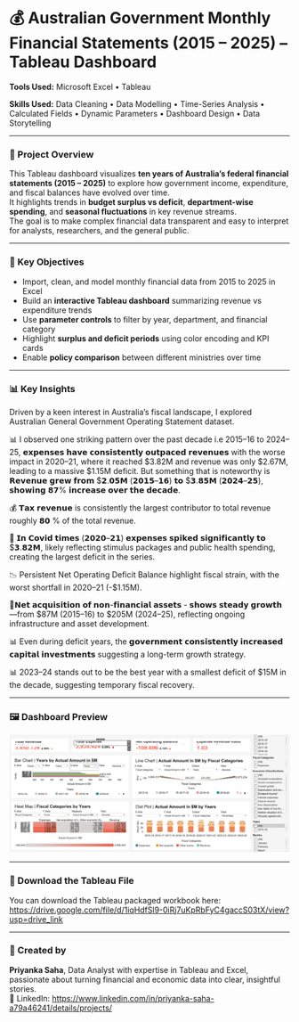 # 💰 Australian Government Monthly Financial Statements (2015 – 2025) – Tableau Dashboard

**Tools Used:** Microsoft Excel • Tableau  

**Skills Used:** Data Cleaning • Data Modelling • Time-Series Analysis • Calculated Fields • Dynamic Parameters • Dashboard Design • Data Storytelling  

---

### 📖 Project Overview
This Tableau dashboard visualizes **ten years of Australia’s federal financial statements (2015 – 2025)** to explore how government income, expenditure, and fiscal balances have evolved over time.  
It highlights trends in **budget surplus vs deficit**, **department-wise spending**, and **seasonal fluctuations** in key revenue streams.  
The goal is to make complex financial data transparent and easy to interpret for analysts, researchers, and the general public.

---

### 🎯 Key Objectives
- Import, clean, and model monthly financial data from 2015 to 2025 in Excel  
- Build an **interactive Tableau dashboard** summarizing revenue vs expenditure trends  
- Use **parameter controls** to filter by year, department, and financial category  
- Highlight **surplus and deficit periods** using color encoding and KPI cards  
- Enable **policy comparison** between different ministries over time  

---

### 📊 Key Insights

Driven by a keen interest in Australia’s fiscal landscape, I explored Australian General Government Operating Statement dataset.

📊 I observed one striking pattern over the past decade i.e 2015–16 to 2024–25, 𝗲𝘅𝗽𝗲𝗻𝘀𝗲𝘀 𝗵𝗮𝘃𝗲 𝗰𝗼𝗻𝘀𝗶𝘀𝘁𝗲𝗻𝘁𝗹𝘆 𝗼𝘂𝘁𝗽𝗮𝗰𝗲𝗱 𝗿𝗲𝘃𝗲𝗻𝘂𝗲𝘀 with the worse impact in 2020–21, where it reached $3.82M and revenue was only $2.67M, leading to a massive $1.15M deficit. But something that is noteworthy is 𝗥𝗲𝘃𝗲𝗻𝘂𝗲 𝗴𝗿𝗲𝘄 𝗳𝗿𝗼𝗺 $𝟮.𝟬𝟱𝗠 (𝟮𝟬𝟭𝟱–𝟭𝟲) 𝘁𝗼 $𝟯.𝟴𝟱𝗠 (𝟮𝟬𝟮𝟰–𝟮𝟱), 𝘀𝗵𝗼𝘄𝗶𝗻𝗴 𝟴𝟳% 𝗶𝗻𝗰𝗿𝗲𝗮𝘀𝗲 𝗼𝘃𝗲𝗿 𝘁𝗵𝗲 𝗱𝗲𝗰𝗮𝗱𝗲.

💰 𝗧𝗮𝘅 𝗿𝗲𝘃𝗲𝗻𝘂𝗲 is consistently the largest contributor to total revenue roughly 𝟴𝟬 % of the total revenue. 

💸 𝗜𝗻 𝗖𝗼𝘃𝗶𝗱 𝘁𝗶𝗺𝗲𝘀 (𝟮𝟬𝟮𝟬–𝟮𝟭) 𝗲𝘅𝗽𝗲𝗻𝘀𝗲𝘀 𝘀𝗽𝗶𝗸𝗲𝗱 𝘀𝗶𝗴𝗻𝗶𝗳𝗶𝗰𝗮𝗻𝘁𝗹𝘆 𝘁𝗼 $𝟯.𝟴𝟮𝗠, likely reflecting stimulus packages and public health spending, creating the largest deficit in the series.

📉 Persistent Net Operating Deficit Balance highlight fiscal strain, with the worst shortfall in 2020–21 (-$1.15M).

📌𝗡𝗲𝘁 𝗮𝗰𝗾𝘂𝗶𝘀𝗶𝘁𝗶𝗼𝗻 𝗼𝗳 𝗻𝗼𝗻-𝗳𝗶𝗻𝗮𝗻𝗰𝗶𝗮𝗹 𝗮𝘀𝘀𝗲𝘁𝘀 - 𝘀𝗵𝗼𝘄𝘀 𝘀𝘁𝗲𝗮𝗱𝘆 𝗴𝗿𝗼𝘄𝘁𝗵—from $87M (2015–16) to $205M (2024–25), reflecting ongoing infrastructure and asset development.

📊 Even during deficit years, the 𝗴𝗼𝘃𝗲𝗿𝗻𝗺𝗲𝗻𝘁 𝗰𝗼𝗻𝘀𝗶𝘀𝘁𝗲𝗻𝘁𝗹𝘆 𝗶𝗻𝗰𝗿𝗲𝗮𝘀𝗲𝗱 𝗰𝗮𝗽𝗶𝘁𝗮𝗹 𝗶𝗻𝘃𝗲𝘀𝘁𝗺𝗲𝗻𝘁𝘀 suggesting a long-term growth strategy.

📊 2023–24 stands out to be the best year with a smallest deficit of $15M in the decade, suggesting temporary fiscal recovery.



---

### 🖼️ Dashboard Preview
![Fiscal](https://github.com/priyankasaha-bit/Australian-Government-Monthly-Financial-Statements-2015-2025-/blob/main/Aus%20Fiscal_png.png?raw=true)


---

### 📂 Download the Tableau File

You can download the Tableau packaged workbook here:  
https://drive.google.com/file/d/1iqHdfSl9-0iRj7uKpRbFyC4gaccS03tX/view?usp=drive_link 

---

### 💬 Created by

**Priyanka Saha**, Data Analyst with expertise in Tableau and Excel, passionate about turning financial and economic data into clear, insightful stories.  
📧 LinkedIn: https://www.linkedin.com/in/priyanka-saha-a79a46241/details/projects/
